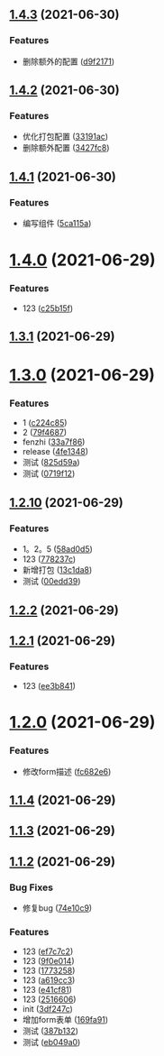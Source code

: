 ## [1.4.3](https://github.com/YaleWan/yh-element-plus/compare/v1.4.2...v1.4.3) (2021-06-30)


### Features

* 删除额外的配置 ([d9f2171](https://github.com/YaleWan/yh-element-plus/commit/d9f217188b58652557abd1f2ddf6a8a3a3cee9d8))



## [1.4.2](https://github.com/YaleWan/yh-element-plus/compare/v1.4.1...v1.4.2) (2021-06-30)


### Features

* 优化打包配置 ([33191ac](https://github.com/YaleWan/yh-element-plus/commit/33191ac4fb8103e7c25310063fd1381fce828c07))
* 删除额外配置 ([3427fc8](https://github.com/YaleWan/yh-element-plus/commit/3427fc8b7113d01500c9197b5f16abaaf3f5794c))



## [1.4.1](https://github.com/YaleWan/yh-element-plus/compare/v1.4.0...v1.4.1) (2021-06-30)


### Features

* 编写组件 ([5ca115a](https://github.com/YaleWan/yh-element-plus/commit/5ca115ae964a949b019d6e149330d405b5500a8c))



# [1.4.0](https://github.com/YaleWan/yh-element-plus/compare/v1.3.1...v1.4.0) (2021-06-29)


### Features

* 123 ([c25b15f](https://github.com/YaleWan/yh-element-plus/commit/c25b15f3626960a26667eac4e20b34111b2ed582))



## [1.3.1](https://github.com/YaleWan/yh-element-plus/compare/v1.3.0...v1.3.1) (2021-06-29)



# [1.3.0](https://github.com/YaleWan/yh-element-plus/compare/v1.2.10...v1.3.0) (2021-06-29)


### Features

* 1 ([c224c85](https://github.com/YaleWan/yh-element-plus/commit/c224c85d6ed8285bfe0dce2cd48095050c2291f9))
* 2 ([79f4687](https://github.com/YaleWan/yh-element-plus/commit/79f468797a9ada6519bed89a3731318e24a47663))
* fenzhi ([33a7f86](https://github.com/YaleWan/yh-element-plus/commit/33a7f86020dfcda36155585c7b9a66537d1e75ff))
* release ([4fe1348](https://github.com/YaleWan/yh-element-plus/commit/4fe134855433c99ce77cdc64e91e4bc7ff01d464))
* 测试 ([825d59a](https://github.com/YaleWan/yh-element-plus/commit/825d59a604df138b73ef87c9965e39fbc42b0702))
* 测试 ([0719f12](https://github.com/YaleWan/yh-element-plus/commit/0719f12a2d574f0756ebce5f28ea0243502a0426))



## [1.2.10](https://github.com/YaleWan/yh-element-plus/compare/v1.2.2...v1.2.10) (2021-06-29)


### Features

* 1。2。5 ([58ad0d5](https://github.com/YaleWan/yh-element-plus/commit/58ad0d5377d8a8d5937702db5fef78428a0f7bf2))
* 123 ([778237c](https://github.com/YaleWan/yh-element-plus/commit/778237cc69a49408ec88b743989192d467bd75f1))
* 新增打包 ([13c1da8](https://github.com/YaleWan/yh-element-plus/commit/13c1da8f8de35f31d2ed77b828c7c73e900a83f7))
* 测试 ([00edd39](https://github.com/YaleWan/yh-element-plus/commit/00edd39facd130fa841bf7d253f6b1c88e23a608))



## [1.2.2](https://github.com/YaleWan/yh-element-plus/compare/v1.2.1...v1.2.2) (2021-06-29)



## [1.2.1](https://github.com/YaleWan/yh-element-plus/compare/v1.2.0...v1.2.1) (2021-06-29)


### Features

* 123 ([ee3b841](https://github.com/YaleWan/yh-element-plus/commit/ee3b8413ad27a060af87d852982df4d39de26068))



# [1.2.0](https://github.com/YaleWan/yh-element-plus/compare/v1.1.4...v1.2.0) (2021-06-29)


### Features

* 修改form描述 ([fc682e6](https://github.com/YaleWan/yh-element-plus/commit/fc682e67e20c7d12e7c7da14ad3c3e07e568b028))



## [1.1.4](https://github.com/YaleWan/yh-element-plus/compare/v1.1.3...v1.1.4) (2021-06-29)



## [1.1.3](https://github.com/YaleWan/yh-element-plus/compare/v1.1.2...v1.1.3) (2021-06-29)



## [1.1.2](https://github.com/YaleWan/yh-element-plus/compare/3df247c886c9f503d5984d05b0d6945866b22524...v1.1.2) (2021-06-29)


### Bug Fixes

* 修复bug ([74e10c9](https://github.com/YaleWan/yh-element-plus/commit/74e10c9e57d44ae80206ae3a39b78ebf627d38c5))


### Features

* 123 ([ef7c7c2](https://github.com/YaleWan/yh-element-plus/commit/ef7c7c23f417c19a15aa830cf8bd3f845dd07392))
* 123 ([9f0e014](https://github.com/YaleWan/yh-element-plus/commit/9f0e01434a59e8725096c77f88f0566ae4cfe2ba))
* 123 ([1773258](https://github.com/YaleWan/yh-element-plus/commit/17732582c0929a0daa6638b388525914c35ed9fd))
* 123 ([a619cc3](https://github.com/YaleWan/yh-element-plus/commit/a619cc3fc78cf042aaca645c85c4c7110c202676))
* 123 ([e41cf81](https://github.com/YaleWan/yh-element-plus/commit/e41cf81f0890295be7110cf4425c9c3455103d04))
* 123 ([2516606](https://github.com/YaleWan/yh-element-plus/commit/2516606439e09136ae609b9bfeef39d547e6c384))
* init ([3df247c](https://github.com/YaleWan/yh-element-plus/commit/3df247c886c9f503d5984d05b0d6945866b22524))
* 增加form表单 ([169fa91](https://github.com/YaleWan/yh-element-plus/commit/169fa91bb77e348870583c0a3e0002ef956d30a8))
* 测试 ([387b132](https://github.com/YaleWan/yh-element-plus/commit/387b132b767ec9d5606233b1df5c34522261f9c2))
* 测试 ([eb049a0](https://github.com/YaleWan/yh-element-plus/commit/eb049a0ddb783109b762c0016cd8fa99784bb663))



